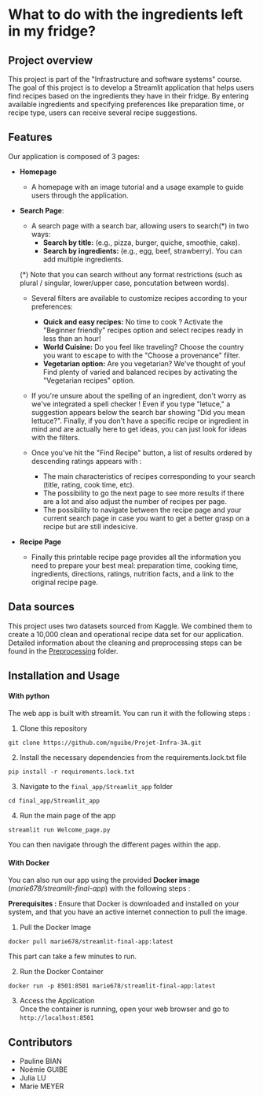 # What to do with the ingredients left in my fridge?

## Project overview 

This project is part of the "Infrastructure and software systems" course. The goal of this project is to develop a Streamlit application that helps users find recipes based on the ingredients they have in their fridge. By entering available ingredients and specifying preferences like preparation time, or recipe type, users can receive several recipe suggestions. 

## Features

Our application is composed of 3 pages:

- **Homepage**

  - A homepage with an image tutorial and a usage example to guide users through the application.
  
- **Search Page**:
  
  - A search page with a search bar, allowing users to search(\*) in two ways:
    *   **Search by title:** (e.g., pizza, burger, quiche, smoothie, cake).
    *   **Search by ingredients:** (e.g., egg, beef, strawberry). You can add multiple ingredients.
 
  (\*) Note that you can search without any format restrictions (such as plural / singular, lower/upper case, poncutation between words).

   - Several filters are available to customize recipes according to your preferences:
     * **Quick and easy recipes:** No time to cook ? Activate the "Beginner friendly" recipes option and select recipes ready in less than an hour!
     * **World Cuisine:** Do you feel like traveling? Choose the country you want to escape to with the "Choose a provenance" filter.
     * **Vegetarian option:** Are you vegetarian? We've thought of you! Find plenty of varied and balanced recipes by activating the "Vegetarian recipes" option.

  - If you're unsure about the spelling of an ingredient, don't worry as we've integrated a spell checker ! Even if you type "letuce," a suggestion appears below the search bar showing "Did you mean lettuce?". Finally, if you don't have a specific recipe or ingredient in mind and are actually here to get ideas, you can just look for ideas with the filters.

  - Once you've hit the "Find Recipe" button, a list of results ordered by descending ratings appears with :
    *  The main characteristics of recipes corresponding to your search (title, rating, cook time, etc).
    *  The possibility to go the next page to see more results if there are a lot and also adjust the number of recipes per page.
    *  The possibility to navigate between the recipe page and your current search page in case you want to get a better grasp on a recipe but are still indesicive.
      
- **Recipe Page**

  - Finally this printable recipe page provides all the information you need to prepare your best meal: preparation time, cooking time, ingredients, directions, ratings, nutrition facts, and a link to the original recipe page.


## Data sources

This project uses two datasets sourced from Kaggle. We combined them to create a 10,000 clean and operational recipe data set for our application. Detailed information about the cleaning and preprocessing steps can be found in the [Preprocessing](https://github.com/nguibe/Projet-Infra-3A/tree/main/final_app/Preprocessing) folder.

## Installation and Usage

#### With python 
The web app is built with streamlit. You can run it with the following steps :

1. Clone this repository
```
git clone https://github.com/nguibe/Projet-Infra-3A.git
```
2. Install the necessary dependencies from the requirements.lock.txt file
```
pip install -r requirements.lock.txt
```
3. Navigate to the  `final_app/Streamlit_app` folder
```
cd final_app/Streamlit_app
```
4. Run the main page of the app 
```
streamlit run Welcome_page.py
```
You can then navigate through the different pages within the app.

#### With Docker
You can also run our app using the provided **Docker image** (*marie678/streamlit-final-app*) with the following steps :

**Prerequisites :**
Ensure that Docker is downloaded and installed on your system, and that you have an active internet connection to pull the image.

1. Pull the Docker Image
```
docker pull marie678/streamlit-final-app:latest
```
This part can take a few minutes to run.

2. Run the Docker Container
```
docker run -p 8501:8501 marie678/streamlit-final-app:latest
```
3. Access the Application \
Once the container is running, open your web browser and go to
``
http://localhost:8501
``

## Contributors
- Pauline BIAN
- Noémie GUIBE
- Julia LU
- Marie MEYER
